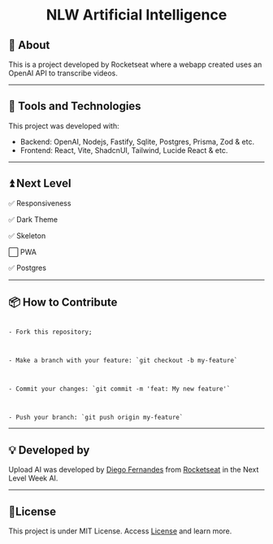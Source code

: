<h1 align="center">NLW Artificial Intelligence</h1>

<h2>💬 About</h2>
This is a project developed by Rocketseat where a webapp created uses an OpenAI API to transcribe videos.

---

<h2>🔧 Tools and Technologies</h2>

This project was developed with:

- Backend: OpenAI, Nodejs, Fastify, Sqlite, Postgres, Prisma, Zod & etc.
- Frontend: React, Vite, ShadcnUI, Tailwind, Lucide React & etc.

---

<h2>⏫ Next Level</h2>

✅ Responsiveness

✅ Dark Theme

✅ Skeleton

⬜ PWA

✅ Postgres

---

<h2>📦 How to Contribute</h2>

```

- Fork this repository;



- Make a branch with your feature: `git checkout -b my-feature`



- Commit your changes: `git commit -m 'feat: My new feature'`



- Push your branch: `git push origin my-feature`

```

---

<h2>💡 Developed by</h2>

Upload AI was developed by <a  href="https://github.com/diego3g">Diego Fernandes</a> from <a  href="https://rocketseat.com.br/">Rocketseat</a> in the Next Level Week AI.

---

<h2>📝License</h2>

This project is under MIT License. Access <a  href="https://github.com/nandodsb/nlw-ai-mastery/blob/master/LICENSE.md">License</a> and learn more.
